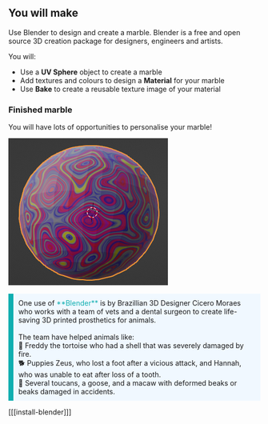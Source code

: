## You will make

Use Blender to design and create a marble. Blender is a free and open source 3D creation package for designers, engineers and artists. 

You will:
+ Use a **UV Sphere** object to create a marble
+ Add textures and colours to design a **Material** for your marble
+ Use **Bake** to create a reusable texture image of your material 

### Finished marble

You will have lots of opportunities to personalise your marble!

![A finished marble in Blender.](images/step4-output.png)

<p style="border-left: solid; border-width:10px; border-color: #0faeb0; background-color: aliceblue; padding: 10px;">
One use of <span style="color: #0faeb0">**Blender**</span> is by Brazillian 3D Designer Cicero Moraes who works with a team of vets and a dental surgeon to create life-saving 3D printed prosthetics for animals. 
<br>
<br>
The team have helped animals like:
<br>
🐢 Freddy the tortoise who had a shell that was severely damaged by fire. 
<br>
🐕 Puppies Zeus, who lost a foot after a vicious attack, and Hannah, who was unable to eat after loss of a tooth. 
<br> 
🦜 Several toucans, a goose, and a macaw with deformed beaks or beaks damaged in accidents. 
</p>

[[[install-blender]]]

